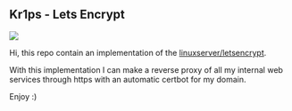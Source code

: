## Kr1ps - Lets Encrypt
![](http://kr1ps.com/wp-content/uploads/2020/03/navigate-to-start-letter-k-sign-180x180.png)

Hi, this repo contain an implementation of the [linuxserver/letsencrypt](https://hub.docker.com/r/linuxserver/letsencrypt/). 


With this implementation I can make a reverse proxy of all my internal web services through https with an automatic certbot for my domain.

Enjoy  :)


